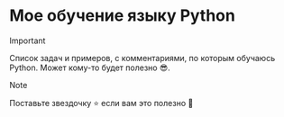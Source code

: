 # Мое обучение языку Python

> [!IMPORTANT]
> Список задач и примеров, с комментариями, по которым обучаюсь Python. Может кому-то будет полезно 😎.

> [!NOTE]
> Поставьте звездочку ⭐ если вам это полезно 🙂